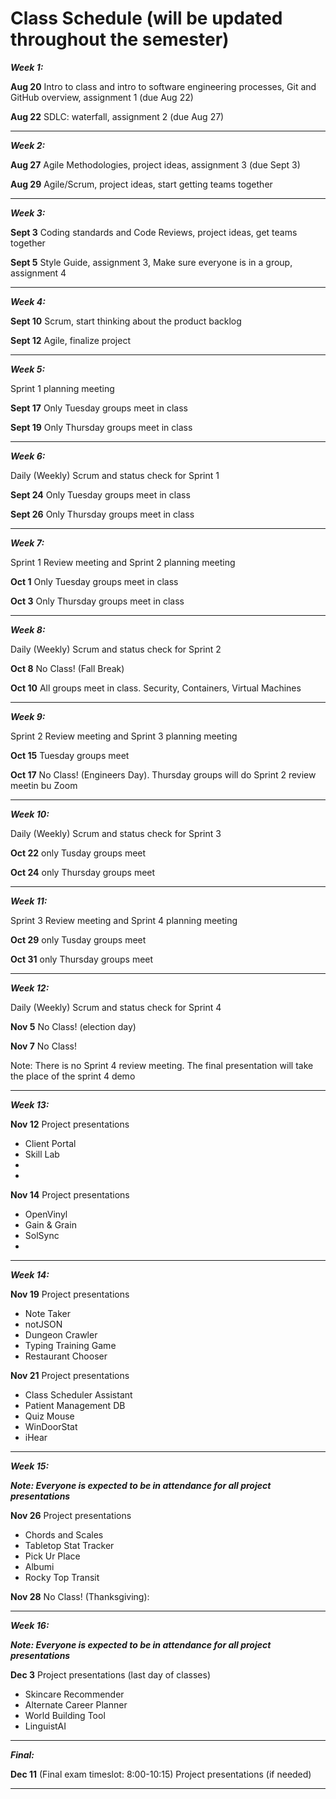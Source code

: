 
# Class Schedule (will be updated throughout the semester)

***Week 1:***

**Aug 20** Intro to class and intro to software engineering processes, Git and GitHub overview, assignment 1 (due Aug 22)

**Aug 22** SDLC: waterfall, assignment 2 (due Aug 27)

---
***Week 2:***

**Aug 27** Agile Methodologies, project ideas, assignment 3 (due Sept 3)

**Aug 29** Agile/Scrum, project ideas, start getting teams together

---
***Week 3:***

**Sept 3** Coding standards and Code Reviews, project ideas, get teams together

**Sept 5** Style Guide, assignment 3, Make sure everyone is in a group, assignment 4 

---
***Week 4:***

**Sept 10** Scrum, start thinking about the product backlog

**Sept 12** Agile, finalize project

---
***Week 5:*** 

Sprint 1 planning meeting

**Sept 17** Only Tuesday groups meet in class

**Sept 19** Only Thursday groups meet in class

---
***Week 6:***

Daily (Weekly) Scrum and status check for Sprint 1

**Sept 24** Only Tuesday groups meet in class

**Sept 26** Only Thursday groups meet in class

---

***Week 7:***

Sprint 1 Review meeting and Sprint 2 planning meeting

**Oct 1** Only Tuesday groups meet in class

**Oct 3** Only Thursday groups meet in class

---
***Week 8:***

Daily (Weekly) Scrum and status check for Sprint 2

**Oct 8** No Class! (Fall Break)

**Oct 10** All groups meet in class. Security, Containers, Virtual Machines

---
***Week 9:***

Sprint 2 Review meeting and Sprint 3 planning meeting

**Oct 15** Tuesday groups meet

**Oct 17**  No Class! (Engineers Day). Thursday groups will do Sprint 2 review meetin bu Zoom

---
***Week 10:***

Daily (Weekly) Scrum and status check for Sprint 3

**Oct 22** only Tusday groups meet

**Oct 24** only Thursday groups meet

---
***Week 11:***

Sprint 3 Review meeting and Sprint 4 planning meeting

**Oct 29** only Tusday groups meet

**Oct 31** only Thursday groups meet

---
***Week 12:***

Daily (Weekly) Scrum and status check for Sprint 4

**Nov 5**  No Class! (election day)

**Nov 7**  No Class!

Note: There is no Sprint 4 review meeting. The final presentation will take the place of the sprint 4 demo

---
***Week 13:***

**Nov 12**  Project presentations

- Client Portal
- Skill Lab
- 
- 

**Nov 14** Project presentations

- OpenVinyl
- Gain & Grain
- SolSync
- 

---
***Week 14:***

**Nov 19** Project presentations

- Note Taker
- notJSON
- Dungeon Crawler
- Typing Training Game
- Restaurant Chooser

**Nov 21** Project presentations

- Class Scheduler Assistant
- Patient Management DB
- Quiz Mouse
- WinDoorStat
- iHear

---
***Week 15:***

***Note: Everyone is expected to be in attendance for all project presentations***

**Nov 26**  Project presentations

- Chords and Scales
- Tabletop Stat Tracker
- Pick Ur Place
- Albumi
- Rocky Top Transit

**Nov 28** No Class! (Thanksgiving):

---
***Week 16:***

***Note: Everyone is expected to be in attendance for all project presentations***

**Dec 3** Project presentations (last day of classes)

- Skincare Recommender
- Alternate Career Planner
- World Building Tool
- LinguistAI


---
***Final:***

**Dec 11** (Final exam timeslot: 8:00-10:15) Project presentations (if needed)


---
